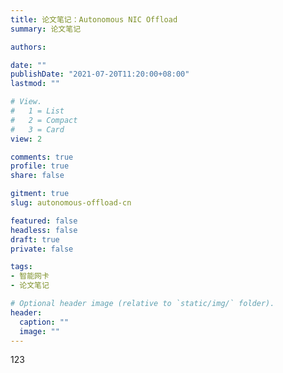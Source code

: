 ```yaml
---
title: 论文笔记：Autonomous NIC Offload
summary: 论文笔记

authors:

date: ""
publishDate: "2021-07-20T11:20:00+08:00"
lastmod: ""

# View.
#   1 = List
#   2 = Compact
#   3 = Card
view: 2

comments: true
profile: true
share: false

gitment: true
slug: autonomous-offload-cn

featured: false
headless: false
draft: true
private: false

tags:
- 智能网卡
- 论文笔记

# Optional header image (relative to `static/img/` folder).
header:
  caption: ""
  image: ""
---
```

123